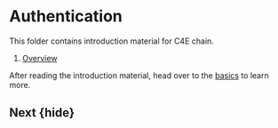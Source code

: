<!--
order: false
parent:
  order: 
-->

# Authentication

This folder contains introduction material for C4E chain.

1. [Overview](./overview.md)

After reading the introduction material, head over to the [basics](../basics/README.md) to learn more.

## Next {hide}
